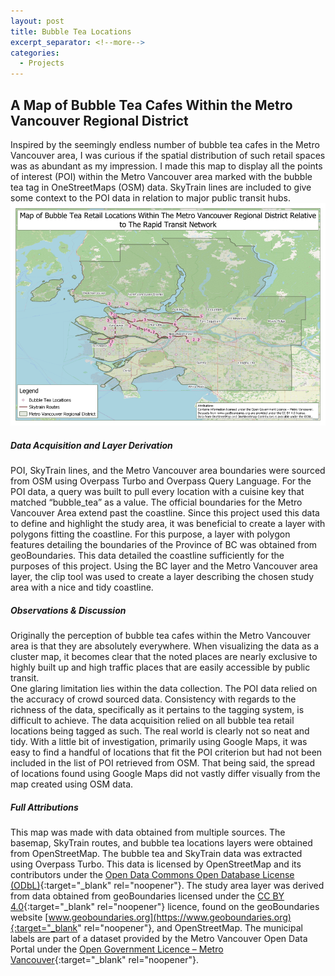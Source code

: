 ```yaml
---
layout: post
title: Bubble Tea Locations
excerpt_separator: <!--more-->
categories:
  - Projects
---
```


## A Map of Bubble Tea Cafes Within the Metro Vancouver Regional District

Inspired by the seemingly endless number of bubble tea cafes in the Metro Vancouver area, I was curious if the spatial distribution of such retail spaces was as abundant as my impression.  I made this map to display all the points of interest (POI) within the Metro Vancouver area marked with the bubble tea tag in OneStreetMaps (OSM) data. SkyTrain lines are included to give some context to the POI data in relation to major public transit hubs. 
![There should be a lovely cluster map right here](/assets/images/BubbleTea.png)

<!--more-->

##### Data Acquisition and Layer Derivation
POI, SkyTrain lines, and the Metro Vancouver area boundaries were sourced from OSM using Overpass Turbo and Overpass Query Language. For the POI data, a query was built to pull every location with a cuisine key that matched “bubble_tea” as a value. The official boundaries for the Metro Vancouver Area extend past the coastline. Since this project used this data to define and highlight the study area, it was beneficial to create a layer with polygons fitting the coastline. For this purpose, a layer with polygon features detailing the boundaries of the Province of BC was obtained from geoBoundaries. This data detailed the coastline sufficiently for the purposes of this project. Using the BC layer and the Metro Vancouver area layer, the clip tool was used to create a layer describing the chosen study area with a nice and tidy coastline. 

##### Observations & Discussion
Originally the perception of bubble tea cafes within the Metro Vancouver area is that they are absolutely everywhere. When visualizing the data as a cluster map, it becomes clear that the noted places are nearly exclusive to highly built up and high traffic places that are easily accessible by public transit.
<br>
One glaring limitation lies within the data collection. The POI data relied on the accuracy of crowd sourced data. Consistency with regards to the richness of the data, specifically as it pertains to the tagging system, is difficult to achieve. The data acquisition relied on all bubble tea retail locations being tagged as such. The real world is clearly not so neat and tidy. With a little bit of investigation, primarily using Google Maps, it was easy to find a handful of locations that fit the POI criterion but had not been included in the list of POI retrieved from OSM. That being said, the spread of locations found using Google Maps did not vastly differ visually from the map created using OSM data.

##### Full Attributions
This map was made with data obtained from multiple sources. The basemap, SkyTrain routes, and bubble tea locations layers were obtained from OpenStreetMap. The bubble tea and SkyTrain data was extracted using Overpass Turbo. This data is licensed by OpenStreetMap and its contributors under the [Open Data Commons Open Database License (ODbL)](https://www.openstreetmap.org/copyright){:target="_blank" rel="noopener"}. The study area layer was derived from data obtained from geoBoundaries licensed under the [CC BY 4.0](https://creativecommons.org/licenses/by/4.0/){:target="_blank" rel="noopener"} licence, found on the geoBoundaries website [www.geoboundaries.org](https://www.geoboundaries.org){:target="_blank" rel="noopener"}, and OpenStreetMap. The municipal labels are part of a dataset provided by the Metro Vancouver Open Data Portal under the [Open Government Licence – Metro Vancouver](https://open-data-portal-metrovancouver.hub.arcgis.com/pages/b58fa98464f14b54b6767ce0793427b5_){:target="_blank" rel="noopener"}. 
